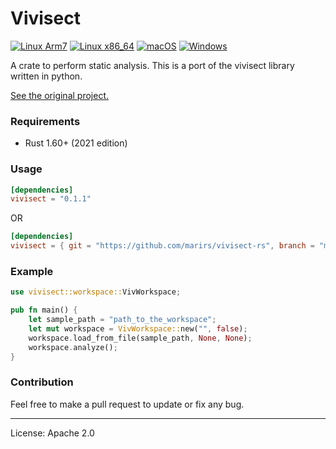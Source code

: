 # Vivisect
[![Linux Arm7](https://github.com/marirs/vivisect-rs/actions/workflows/linux_arm7.yml/badge.svg?branch=master)](https://github.com/marirs/vivisect-rs/actions/workflows/linux_arm7.yml)
[![Linux x86_64](https://github.com/marirs/vivisect-rs/actions/workflows/linux_x86-64.yml/badge.svg?branch=master)](https://github.com/marirs/vivisect-rs/actions/workflows/linux_x86-64.yml)
[![macOS](https://github.com/marirs/vivisect-rs/actions/workflows/macos.yml/badge.svg?branch=master)](https://github.com/marirs/vivisect-rs/actions/workflows/macos.yml)
[![Windows](https://github.com/marirs/vivisect-rs/actions/workflows/windows.yml/badge.svg?branch=master)](https://github.com/marirs/vivisect-rs/actions/workflows/windows.yml)

A crate to perform static analysis. This is a port of the vivisect library written in python.

[See the original project.](https://github.com/vivisect/vivisect)

### Requirements
- Rust 1.60+ (2021 edition)

### Usage
```toml
[dependencies]
vivisect = "0.1.1"
```

OR

```toml
[dependencies]
vivisect = { git = "https://github.com/marirs/vivisect-rs", branch = "master" }
```

### Example
```rust
use vivisect::workspace::VivWorkspace;

pub fn main() {
    let sample_path = "path_to_the_workspace";
    let mut workspace = VivWorkspace::new("", false);
    workspace.load_from_file(sample_path, None, None);
    workspace.analyze();
}
```

### Contribution

Feel free to make a pull request to update or fix any bug.

---
License: Apache 2.0